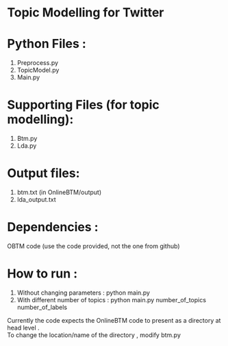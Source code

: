 Topic Modelling for Twitter 
========================================

Python Files : 
========================
1. Preprocess.py
2. TopicModel.py
3. Main.py
 
Supporting Files (for topic modelling):
=========================
1. Btm.py
2. Lda.py
 
Output files:
===========================
1. btm.txt (in OnlineBTM/output)
2. lda_output.txt 
 
Dependencies :
=========================
OBTM code (use the code provided, not the one from github)
  
How to run :
==========================
1.  Without changing parameters :   python main.py
2.  With different number of topics :  python main.py number_of_topics number_of_labels
  
  Currently the code expects the OnlineBTM code to present as a directory at head level .  
  To change the location/name of the directory , modify btm.py
 

